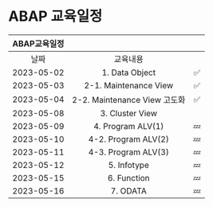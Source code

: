 # ABAP 교육일정

|ABAP교육일정|||
|:------:|:---:|:---:|
|날짜|교육내용||
|2023-05-02|1. Data Object|✅|
|2023-05-03|2-1. Maintenance View|✅|
|2023-05-04|2-2. Maintenance View 고도화|✅|
|2023-05-08|3. Cluster View| |✅| |
|2023-05-09|4. Program ALV(1)| 💤 |
|2023-05-10|4-2. Program ALV(2)| 💤 |
|2023-05-11|4-3. Program ALV(3)| 💤 |
|2023-05-12|5. Infotype| 💤 |
|2023-05-15|6. Function| 💤 |
|2023-05-16|7. ODATA| 💤 |
